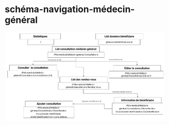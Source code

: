 # schéma-navigation-médecin-général


![schéma-navigation-médecin-général](./images/schéma-navigation-médecin-général.PNG)


